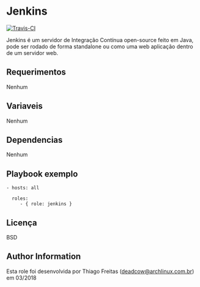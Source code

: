 Jenkins
=========

[![Travis-CI](https://travis-ci.org/deadc/deadcow.jenkins.svg?branch=master)](https://travis-ci.org/deadc/deadcow.jenkins)

Jenkins é um servidor de Integração Contínua open-source feito em Java, pode ser rodado de forma standalone ou como uma web aplicação dentro de um servidor web.

Requerimentos
------------
Nenhum

Variaveis
--------------

Nenhum

Dependencias
------------

Nenhum

Playbook exemplo
----------------

    - hosts: all

      roles:
         - { role: jenkins }

Licença
-------

BSD

Author Information
------------------

Esta role foi desenvolvida por Thiago Freitas (deadcow@archlinux.com.br) em 03/2018
